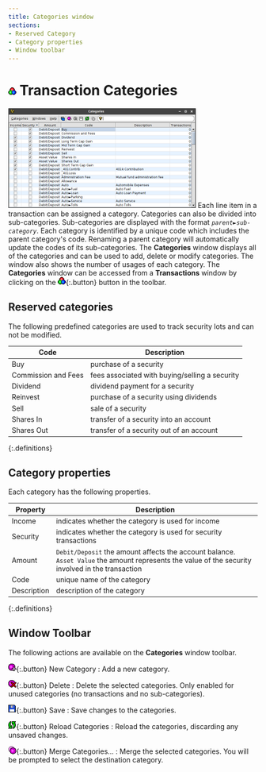 ```yaml
---
title: Categories window
sections:
- Reserved Category
- Category properties
- Window toolbar
---
```

# ![](/assets/images/categories-icon.png) Transaction Categories

<img class="screen-shot" src="categories-window.png" width="379" title="Categories Window"
     alt="Categories Window"/>
Each line item in a transaction can be assigned a category.  Categories can
also be divided into sub-categories.  Sub-categories are displayed with the
format <code class="highlighter-rouge"><em>parent</em>&#9658;<em>sub-category</em></code>.
Each category is identified by a unique code which includes the parent category's code.
Renaming a parent category will automatically update the codes of its sub-categories.
The **Categories** window displays all of the categories and can be used to add,
delete or modify categories.  The window also shows the number of usages of each category.
The **Categories** window can be accessed from a **Transactions** window by clicking
on the ![categories](/assets/images/categories-icon.png){:.button} button in the toolbar.

## Reserved categories
The following predefined categories are used to track security lots and can not
be modified.

| Code | Description |
|---|---|
| Buy | purchase of a security |
| Commission and Fees | fees associated with buying/selling a security |
| Dividend | dividend payment for a security |
| Reinvest | purchase of a security using dividends |
| Sell | sale of a security |
| Shares In | transfer of a security into an account |
| Shares Out | transfer of a security out of an account |
{:.definitions}

## Category properties
Each category has the following properties.

| Property | Description |
|---|---|
| Income | indicates whether the category is used for income |
| Security | indicates whether the category is used for security transactions |
| Amount | `Debit/Deposit` the amount affects the account balance.<br>`Asset Value` the amount represents the value of the security involved in the transaction |
| Code | unique name of the category |
| Description | description of the category |
{:.definitions}

## Window Toolbar
The following actions are available on the **Categories** window toolbar.

![Add](newCategory.png){:.button} New Category
: Add a new category.

![Delete](deleteCategory.png){:.button} Delete
: Delete the selected categories.  Only enabled for unused categories (no transactions and no sub-categories).

![Save](/assets/images/save.png){:.button} Save
: Save changes to the categories.

![Reload](/assets/images/reload.png){:.button} Reload Categories
: Reload the categories, discarding any unsaved changes.

![Merge](mergeCategories.png){:.button} Merge Categories...
: Merge the selected categories.  You will be prompted to select the destination category.
